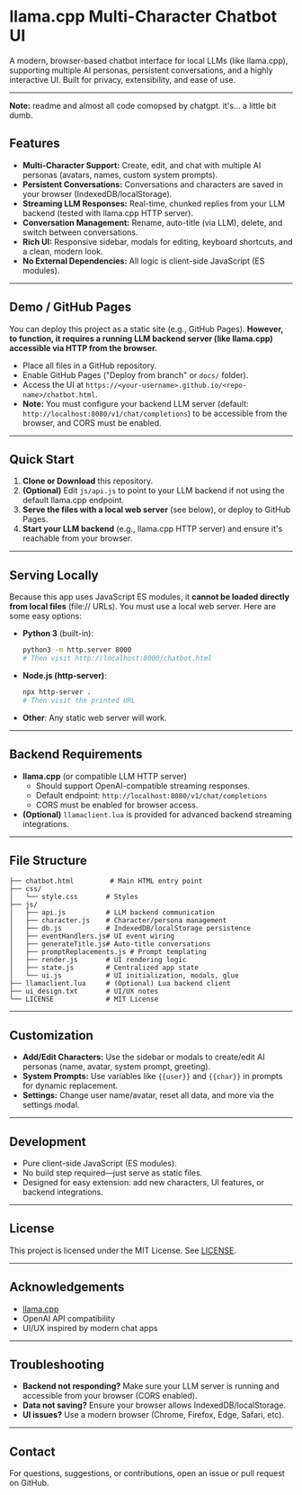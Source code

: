 # llama.cpp Multi-Character Chatbot UI

A modern, browser-based chatbot interface for local LLMs (like llama.cpp), supporting multiple AI personas, persistent conversations, and a highly interactive UI. Built for privacy, extensibility, and ease of use.

---

**Note:** readme and almost all code comopsed by chatgpt. it's... a little bit dumb.

## Features

- **Multi-Character Support:** Create, edit, and chat with multiple AI personas (avatars, names, custom system prompts).
- **Persistent Conversations:** Conversations and characters are saved in your browser (IndexedDB/localStorage).
- **Streaming LLM Responses:** Real-time, chunked replies from your LLM backend (tested with llama.cpp HTTP server).
- **Conversation Management:** Rename, auto-title (via LLM), delete, and switch between conversations.
- **Rich UI:** Responsive sidebar, modals for editing, keyboard shortcuts, and a clean, modern look.
- **No External Dependencies:** All logic is client-side JavaScript (ES modules).

---

## Demo / GitHub Pages

You can deploy this project as a static site (e.g., GitHub Pages). **However, to function, it requires a running LLM backend server (like llama.cpp) accessible via HTTP from the browser.**

- Place all files in a GitHub repository.
- Enable GitHub Pages ("Deploy from branch" or `docs/` folder).
- Access the UI at `https://<your-username>.github.io/<repo-name>/chatbot.html`.
- **Note:** You must configure your backend LLM server (default: `http://localhost:8080/v1/chat/completions`) to be accessible from the browser, and CORS must be enabled.

---

## Quick Start

1. **Clone or Download** this repository.
2. **(Optional)** Edit `js/api.js` to point to your LLM backend if not using the default llama.cpp endpoint.
3. **Serve the files with a local web server** (see below), or deploy to GitHub Pages.
4. **Start your LLM backend** (e.g., llama.cpp HTTP server) and ensure it's reachable from your browser.

---

## Serving Locally

Because this app uses JavaScript ES modules, it **cannot be loaded directly from local files** (file:// URLs). You must use a local web server. Here are some easy options:

- **Python 3** (built-in):
  ```sh
  python3 -m http.server 8000
  # Then visit http://localhost:8000/chatbot.html
  ```
- **Node.js (http-server)**:
  ```sh
  npx http-server .
  # Then visit the printed URL
  ```
- **Other**: Any static web server will work.

---

## Backend Requirements

- **llama.cpp** (or compatible LLM HTTP server)
  - Should support OpenAI-compatible streaming responses.
  - Default endpoint: `http://localhost:8080/v1/chat/completions`
  - CORS must be enabled for browser access.
- **(Optional)** `llamaclient.lua` is provided for advanced backend streaming integrations.

---

## File Structure

```
├── chatbot.html         # Main HTML entry point
├── css/
│   └── style.css       # Styles
├── js/
│   ├── api.js          # LLM backend communication
│   ├── character.js    # Character/persona management
│   ├── db.js           # IndexedDB/localStorage persistence
│   ├── eventHandlers.js# UI event wiring
│   ├── generateTitle.js# Auto-title conversations
│   ├── promptReplacements.js # Prompt templating
│   ├── render.js       # UI rendering logic
│   ├── state.js        # Centralized app state
│   └── ui.js           # UI initialization, modals, glue
├── llamaclient.lua     # (Optional) Lua backend client
├── ui_design.txt       # UI/UX notes
└── LICENSE             # MIT License
```

---

## Customization

- **Add/Edit Characters:** Use the sidebar or modals to create/edit AI personas (name, avatar, system prompt, greeting).
- **System Prompts:** Use variables like `{{user}}` and `{{char}}` in prompts for dynamic replacement.
- **Settings:** Change user name/avatar, reset all data, and more via the settings modal.

---

## Development

- Pure client-side JavaScript (ES modules).
- No build step required—just serve as static files.
- Designed for easy extension: add new characters, UI features, or backend integrations.

---

## License

This project is licensed under the MIT License. See [LICENSE](LICENSE).

---

## Acknowledgements

- [llama.cpp](https://github.com/ggerganov/llama.cpp)
- OpenAI API compatibility
- UI/UX inspired by modern chat apps

---

## Troubleshooting

- **Backend not responding?** Make sure your LLM server is running and accessible from your browser (CORS enabled).
- **Data not saving?** Ensure your browser allows IndexedDB/localStorage.
- **UI issues?** Use a modern browser (Chrome, Firefox, Edge, Safari, etc).

---

## Contact

For questions, suggestions, or contributions, open an issue or pull request on GitHub.
